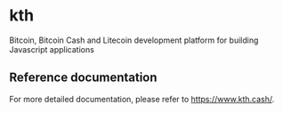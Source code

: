 # kth

Bitcoin, Bitcoin Cash and Litecoin development platform for building Javascript applications

##  Reference documentation

For more detailed documentation, please refer to https://www.kth.cash/.
